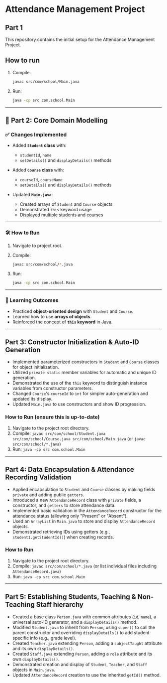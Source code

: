 # Attendance Management Project

## Part 1

This repository contains the initial setup for the Attendance Management Project.

## How to run
1. Compile:

   ```bash
   javac src/com/school/Main.java

2. Run:

   ```bash
   java -cp src com.school.Main


---

## 📌 Part 2: Core Domain Modelling

### ✅ Changes Implemented

* Added **`Student` class** with:

  * `studentId`, `name`
  * `setDetails()` and `displayDetails()` methods
* Added **`Course` class** with:

  * `courseId`, `courseName`
  * `setDetails()` and `displayDetails()` methods
* Updated **`Main.java`**:

  * Created arrays of `Student` and `Course` objects
  * Demonstrated `this` keyword usage
  * Displayed multiple students and courses

---

### 🛠️ How to Run

1. Navigate to project root.
2. Compile:

   ```bash
   javac src/com/school/*.java
   ```
3. Run:

   ```bash
   java -cp src com.school.Main
   ```

---

### 🎯 Learning Outcomes

* Practiced **object-oriented design** with `Student` and `Course`.
* Learned how to use **arrays of objects**.
* Reinforced the concept of **`this` keyword** in Java.

---

## Part 3: Constructor Initialization & Auto-ID Generation
- Implemented parameterized constructors in `Student` and `Course` classes for object initialization.
- Utilized `private static` member variables for automatic and unique ID generation.
- Demonstrated the use of the `this` keyword to distinguish instance variables from constructor parameters.
- Changed `Course`'s `courseId` to `int` for simpler auto-generation and updated its display.
- Updated `Main.java` to use constructors and show ID progression.

### How to Run (ensure this is up-to-date)
1. Navigate to the project root directory.
2. Compile: `javac src/com/school/Student.java src/com/school/Course.java src/com/school/Main.java` (or `javac src/com/school/*.java`)
3. Run: `java -cp src com.school.Main`

---

## Part 4: Data Encapsulation & Attendance Recording Validation
- Applied encapsulation to `Student` and `Course` classes by making fields `private` and adding public `getters`.
- Introduced a new `AttendanceRecord` class with `private` fields, a constructor, and `getters` to store attendance data.
- Implemented basic validation in the `AttendanceRecord` constructor for the attendance status (allowing only "Present" or "Absent").
- Used an `ArrayList` in `Main.java` to store and display `AttendanceRecord` objects.
- Demonstrated retrieving IDs using getters (e.g., `student1.getStudentId()`) when creating records.

### How to Run
1. Navigate to the project root directory.
2. Compile: `javac src/com/school/*.java` (or list individual files including `AttendanceRecord.java`)
3. Run: `java -cp src com.school.Main`

---


## Part 5: Establishing Students, Teaching & Non-Teaching Staff hierarchy
- Created a base class `Person.java` with common attributes (`id`, `name`), a universal auto-ID generator, and a `displayDetails()` method.
- Modified `Student.java` to inherit from `Person`, using `super()` to call the parent constructor and overriding `displayDetails()` to add student-specific info (e.g., grade level).
- Created `Teacher.java` extending `Person`, adding a `subjectTaught` attribute and its own `displayDetails()`.
- Created `Staff.java` extending `Person`, adding a `role` attribute and its own `displayDetails()`.
- Demonstrated creation and display of `Student`, `Teacher`, and `Staff` objects in `Main.java`.
- Updated `AttendanceRecord` creation to use the inherited `getId()` method.